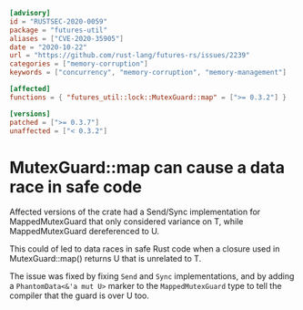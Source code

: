```toml
[advisory]
id = "RUSTSEC-2020-0059"
package = "futures-util"
aliases = ["CVE-2020-35905"]
date = "2020-10-22"
url = "https://github.com/rust-lang/futures-rs/issues/2239"
categories = ["memory-corruption"]
keywords = ["concurrency", "memory-corruption", "memory-management"]

[affected]
functions = { "futures_util::lock::MutexGuard::map" = [">= 0.3.2"] }

[versions]
patched = [">= 0.3.7"]
unaffected = ["< 0.3.2"]
```

# MutexGuard::map can cause a data race in safe code
Affected versions of the crate had a Send/Sync implementation for MappedMutexGuard that only considered variance on T, while MappedMutexGuard dereferenced to U.

This could of led to data races in safe Rust code when a closure used in MutexGuard::map() returns U that is unrelated to T.

The issue was fixed by fixing `Send` and `Sync` implementations, and by adding a `PhantomData<&'a mut U>` marker to the `MappedMutexGuard` type to tell the compiler that the guard is over
U too.
